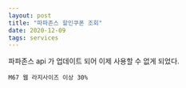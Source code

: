 ```yaml
---
layout: post
title: "파파존스 할인쿠폰 조회"
date: 2020-12-09
tags: services
---
```


파파존스 api 가 업데이트 되어 이제 사용할 수 없게 되었다.

```
M67 웹 라지사이즈 이상 30%
```

<!-- <link type="text/css" rel="stylesheet" href="/assets/vendor/jsgrid_v1.5.3/css/jsgrid-theme.min.css"/> -->
<!-- <link type="text/css" rel="stylesheet" href="/assets/vendor/jsgrid_v1.5.3/css/jsgrid.min.css"/> -->
<!-- <script src="/assets/vendor/jsgrid_v1.5.3/js/jsgrid.min.js"></script> -->
<div id="storeGrid"></div>
<div id="couponGrid"></div>

<script>
dependencyPromise
.then(() =>
  Promise.all([
    includeResource('/assets/vendor/jsgrid_v1.5.3/css/jsgrid-theme.min.css', css),
    includeResource('/assets/vendor/jsgrid_v1.5.3/css/jsgrid.min.css', css),
    includeResource('/assets/vendor/jsgrid_v1.5.3/js/jsgrid.min.js', script)
  ])
)
.then(() => papajohns())
;

function papajohns() {
  $(document).ready(function(){

    let sharedData = {
         currentLocationName: null,
         selectedSszstoreid: 0,
     };

     function isFilterEmpty(filterObj) {
         let filterEmpty = true;
         for(filterKey in filterObj) {
             if(filterObj[filterKey]) {
                 filterEmpty = false;
                 break;
             }
         }
         return filterEmpty;
     }

     function filteringData(filterObj, filterTargetDataArr) {
         return filterTargetDataArr.filter((filterTarget) => {
             //logger.log(`filter target ->`, filterTarget);
             if(isFilterEmpty(filterObj)) {
                 return true;
             }
             let isFiltered = false;
             for(filterKey in filterObj) {
                 let filterValue = filterObj[filterKey];
                 if(filterValue) {
                     //logger.log(`filter value -> ${filterValue}, filter target -> ${filterTarget[filterKey]}, indexOf -> ${filterTarget[filterKey].indexOf(filterValue)}`);
                     if(filterTarget[filterKey].indexOf(filterValue) >= 0) {
                         isFiltered = true;
                         break;
                     }
                 }
             }
             return isFiltered;
         });
     }

     navigator.geolocation.getCurrentPosition(function(pos) {
         const apiKey = 'AIzaSyATNATgEjLVDxo4zAEuurszwREhK3HVvBw';
         var latitude = pos.coords.latitude;
         var longitude = pos.coords.longitude;
         logger.log("current latitude, longitude : " + latitude + ", "+ longitude);
         $.ajax({
             url: `https://maps.googleapis.com/maps/api/geocode/json?latlng=${latitude},${longitude}&key=${apiKey}`,
             type: 'get',
             success: (data) => {
                 logger.log('success data ->', data);
                 if(data.results && data.results.length > 0) {
                     targetAddressName = data.results[0].address_components[2].long_name;
                     logger.log('target address name -> ' + targetAddressName);
                     sharedData.currentLocationName = targetAddressName;
                     $('#storeGrid').jsGrid('loadData');
                 }
             },
             error: (data) => logger.log('error data ->', data),
         });
     });

     let storeDataArr = null;
     let storeController = {
         loadData: function(filterObj) {
             if(sharedData.currentLocationName) {
                 filterObj['szaaddr'] = sharedData.currentLocationName;
                 sharedData.currentLocationName = null;
             }
             logger.log('load data', filterObj);
             let prom = new Promise((resolve, reject) => {
                 if(storeDataArr) {
                     resolve(filteringData(filterObj, storeDataArr));
                 } else {
                     $.ajax({
                         url: 'https://pji.co.kr/get.do?ex=Store&ac=getstores&szdocd=&szsicd=&szname=&szstoreid=',
                         type: 'get',
                         dataType: 'jsonp',
                         crossDomain: true,
                         success: (dataArr) => {
                             logger.log('success data -> ', dataArr)
                             storeDataArr = dataArr;
                             resolve(filteringData(filterObj, storeDataArr));
                         },
                         error: (data) => {
                             console.error('error data -> ', data);
                             reject(data);
                         },
                     });
                 }
             });
             return prom;
         },
     };

     logger.log('store controller init ok.');

     $("#storeGrid").jsGrid({
         width: "100%",
         height: "400px",

         autoload: true,
         filtering: true,
         //inserting: true,
         //editing: true,
         sorting: true,
         paging: true,

         controller: storeController,
         rowClick: (clickInfo) => {
             logger.log('row click ->', clickInfo);
             sharedData.selectedSszstoreid = clickInfo.item.szstoreid;
             logger.log('shared data ->', sharedData);
             $('#couponGrid').jsGrid('loadData');
         },

         fields: [
             { name: "szaaddr", type: "text", title: '지점주소', width: 150, validate: "required" },
             { name: "szname", type: "text", title: '지점명', width: 200 },
         ]
     });

     logger.log('store grid init ok.');

     let couponController = {
         loadData: function(filterObj) {
             logger.log('load data', filterObj);
             let prom = new Promise((resolve, reject) => {
             $.ajax({
                 //url: 'https://pji.co.kr/get.do?ex=Coupon&ac=selectCoupon&szDiscountCode=&nStoreId=' + sharedData.selectedSszstoreid,
                 url: 'https://pji.co.kr/get.do?ex=Coupon&ac=selectCoupon&szDiscountCode=&nStoreId=' + sharedData.selectedSszstoreid,
                 type: 'get',
                 dataType: 'jsonp',
                 crossDomain: true,
                 success: (dataArr) => {
                     logger.log('success data -> ', dataArr)
                     resolve(filteringData(filterObj, dataArr));
                 },
                 error: (data) => {
                     console.error('error data -> ', data);
                     reject(data);
                 },
             });
             });
             return prom;
         },
     };

     logger.log('store controller init ok.');

     $("#couponGrid").jsGrid({
         width: "100%",
         height: "400px",

         //autoload: true,
         filtering: true,
         //inserting: true,
         //editing: true,
         sorting: true,
         paging: true,

         controller: couponController,

         fields: [
             { name: "szdiscountnamelocal", type: "text", title: '쿠폰명', width: 150, validate: "required" },
             { name: "szdiscountcode", type: "text", title: '쿠폰코드', width: 200 },
         ],
     });

     logger.log('store grid init ok.');

  });  
}
</script>
